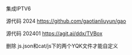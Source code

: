 集成IPTV6 

源代码  2024
https://github.com/gaotianliuyun/gao


源代码 202401
https://agit.ai/ddx/TVBox



删除 js.json和cat/js下的两个YQK文件才能自定义
